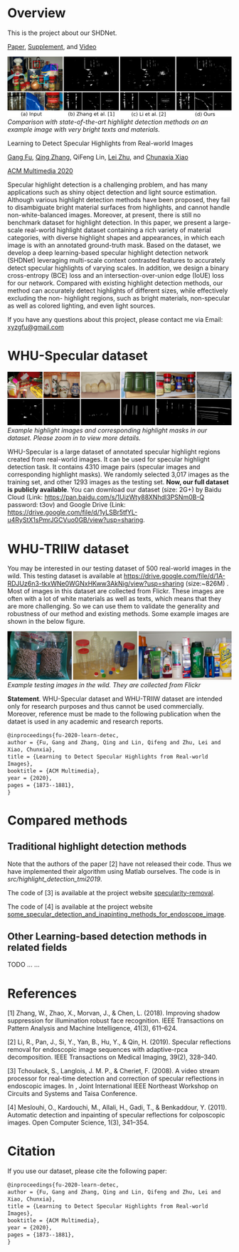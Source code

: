 # Overview

This is the project about our SHDNet.

[Paper](https://dl.acm.org/doi/abs/10.1145/3394171.3413586), [Supplement](http://graphvision.whu.edu.cn/papers/supplement_SHDNet.pdf), and [Video](https://dl.acm.org/doi/abs/10.1145/3394171.3413586)

![Comparison with state-of-the-art highlight detection methods on an example image with very bright texts and materials.](images/introduction.png)
*Comparison with state-of-the-art highlight detection methods on an example image with very bright texts and materials.*

Learning to Detect Specular Highlights from Real-world Images

[Gang Fu](https://github.com/fu123456), [Qing Zhang](http://zhangqing-home.net/), QiFeng Lin, [Lei Zhu](), and [Chunaxia Xiao](http://graphvision.whu.edu.cn/)

[ACM Multimedia 2020](https://2020.acmmm.org/)


Specular highlight detection is a challenging problem, and has many
applications such as shiny object detection and light source
estimation. Although various highlight detection methods have been
proposed, they fail to disambiguate bright material surfaces from
highlights, and cannot handle non-white-balanced images. Moreover, at
present, there is still no benchmark dataset for highlight
detection. In this paper, we present a large-scale real-world
highlight dataset containing a rich variety of material categories,
with diverse highlight shapes and appearances, in which each image is
with an annotated ground-truth mask. Based on the dataset, we develop
a deep learning-based specular highlight detection network (SHDNet)
leveraging multi-scale context contrasted features to accurately
detect specular highlights of varying scales. In addition, we design a
binary cross-entropy (BCE) loss and an intersection-over-union edge
(IoUE) loss for our network. Compared with existing highlight
detection methods, our method can accurately detect highlights of
different sizes, while effectively excluding the non- highlight
regions, such as bright materials, non-specular as well as colored
lighting, and even light sources.

If you have any questions about this project, please contact me via
Email: xyzgfu@gmail.com

# WHU-Specular dataset

![Example highlight images and corresponding highlight masks in our dataset. Please zoom in to view more details.](images/data_teaser.png)
*Example highlight images and corresponding highlight masks in our dataset. Please zoom in to view more details.*

WHU-Specular is a large dataset of annotated specular highlight
regions created from real-world images. It can be used for specular
highlight detection task. It contains 4310 image pairs (specular
images and corresponding highlight masks). We randomly selected 3,017
images as the training set, and other 1293 images as the testing set.
**Now, our full dataset is publicly available**. You can download our
dataset (size: 2G+) by Baidu Cloud (Link:
https://pan.baidu.com/s/1UizWty88XNhdI3PSNm0B-Q password: t3ov) and
Google Drive (Link:
https://drive.google.com/file/d/1yLSBr5tfYL-u4RyStX1sPmrJGCVuo0GB/view?usp=sharing.

# WHU-TRIIW dataset

You may be interested in our testing dataset of 500 real-world images in the wild.
This testing dataset is available at https://drive.google.com/file/d/1A-RDJUz6n3-tkxWNe0WGNxHKww3AkNig/view?usp=sharing (size:~826M) .
Most of images in this dataset are collected from Flickr. These images are often with a lot of white materials as well as texts, which means that
they are more challenging. So we can use them to validate the generality and robustness of our method and existing methods.
Some example images are shown in the below figure.

![Example testing images in the wild.](images/image_in_the_wild.png)
*Example testing images in the wild. They are collected from Flickr*

**Statement**. WHU-Specular dataset and WHU-TRIIW dataset are intended only for research
purposes and thus cannot be used commercially. Moreover, reference
must be made to the following publication when the dataet is used in
any academic and research reports.

```text
@inproceedings{fu-2020-learn-detec,
author = {Fu, Gang and Zhang, Qing and Lin, Qifeng and Zhu, Lei and Xiao, Chunxia},
title = {Learning to Detect Specular Highlights from Real-world Images},
booktitle = {ACM Multimedia},
year = {2020},
pages = {1873--1881},
}
```
# Compared methods

## Traditional highlight detection methods

Note that the authors of the paper [2] have not released their
code. Thus we have implemented their algorithm using Matlab ourselves. The code is in
*src/highlight_detection_tmi2019*.

The code of [3] is available at the project website [specularity-removal](https://github.com/muratkrty/specularity-removal).

The code of [4] is available at the project website [some_specular_detection_and_inapinting_methods_for_endoscope_image](https://github.com/jiemojiemo/some_specular_detection_and_inpainting_methods_for_endoscope_image).

## Other Learning-based detection methods in related fields

TODO ... ...

# References

[1] Zhang, W., Zhao, X., Morvan, J., & Chen, L. (2018). Improving
shadow suppression for illumination robust face recognition. IEEE
Transactions on Pattern Analysis and Machine Intelligence, 41(3),
611–624.

[2] Li, R., Pan, J., Si, Y., Yan, B., Hu, Y., & Qin, H. (2019). Specular
reflections removal for endoscopic image sequences with
adaptive-rpca decomposition. IEEE Transactions on Medical Imaging,
39(2), 328–340.

[3] Tchoulack, S., Langlois, J. M. P., & Cheriet, F. (2008). A video
stream processor for real-time detection and correction of specular
reflections in endoscopic images. In , Joint International IEEE
Northeast Workshop on Circuits and Systems and Taisa Conference.

[4] Meslouhi, O., Kardouchi, M., Allali, H., Gadi, T., & Benkaddour,
Y. (2011). Automatic detection and inpainting of specular
reflections for colposcopic images. Open Computer Science, 1(3),
341–354.


# Citation

If you use our dataset, please cite the following paper:

```text
@inproceedings{fu-2020-learn-detec,
author = {Fu, Gang and Zhang, Qing and Lin, Qifeng and Zhu, Lei and Xiao, Chunxia},
title = {Learning to Detect Specular Highlights from Real-world Images},
booktitle = {ACM Multimedia},
year = {2020},
pages = {1873--1881},
}
```
